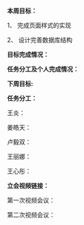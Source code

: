 **本周目标：**

1、 完成页面样式的实现

2、 设计完善数据库结构

 

**目标完成情况：**





**任务分工及个人完成情况：**





**下周目标:**



**任务分工：**

王炎：

姜皓天：

卢毅双：

王丽娜：

王心彤：





**立会视频链接：**

第一次视频会议：



第二次视频会议：
